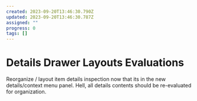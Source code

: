 ```yaml
---
created: 2023-09-20T13:46:30.790Z
updated: 2023-09-20T13:46:30.787Z
assigned: ""
progress: 0
tags: []
---
```


# Details Drawer Layouts Evaluations

Reorganize / layout item details inspection now that its in the new details/context menu panel. Hell, all details contents should be re-evaluated for organization.

